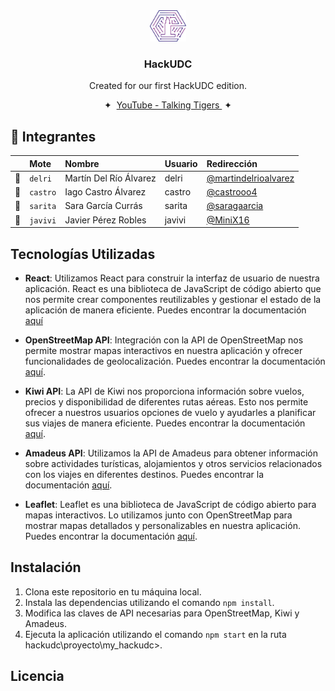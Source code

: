 <div align="center">
<img src="Documents/hackudc.svg" height="50px" width="auto" /> 
<h3>
 HackUDC
</h3>
<p>Created for our first HackUDC edition.</p>
</div>

<div align="center">
    <span>&nbsp;✦&nbsp;</span>
    <a href="https://www.youtube.com/@talkingtigers">
        YouTube - Talking Tigers
    </a>
    <span>&nbsp;✦&nbsp;</span>
</div>

## &#128100; Integrantes



|     | Mote          | Nombre                                        | Usuario | Redirección |
| :-- | :--------------- | :-------------------------------------------- | :--------- | :------------ |
| &#128100;  | `delri` | Martín Del Río Álvarez| delri | [@martindelrioalvarez](https://github.com/martindelrioalvarez) |
| &#128100;  | `castro` | Iago Castro Álvarez| castro | [@castrooo4](https://github.com/castrooo4) |
| &#128100;  | `sarita` | Sara García Currás| sarita | [@saragaarcia](https://github.com/saragaarcia) |
| &#128100;  | `javivi` | Javier Pérez Robles| javivi | [@MiniX16](https://github.com/MiniX16) |



## Tecnologías Utilizadas

- **React**: Utilizamos React para construir la interfaz de usuario de nuestra aplicación. React es una biblioteca de JavaScript de código abierto que nos permite crear componentes reutilizables y gestionar el estado de la aplicación de manera eficiente. Puedes encontrar la documentación [aquí](https://es.react.dev/learn)

- **OpenStreetMap API**: Integración con la API de OpenStreetMap nos permite mostrar mapas interactivos en nuestra aplicación y ofrecer funcionalidades de geolocalización. Puedes encontrar la documentación [aquí](https://wiki.openstreetmap.org/wiki/API_v0.6).

- **Kiwi API**: La API de Kiwi nos proporciona información sobre vuelos, precios y disponibilidad de diferentes rutas aéreas. Esto nos permite ofrecer a nuestros usuarios opciones de vuelo y ayudarles a planificar sus viajes de manera eficiente. Puedes encontrar la documentación [aquí](https://tequila.kiwi.com/portal/docs).

- **Amadeus API**: Utilizamos la API de Amadeus para obtener información sobre actividades turísticas, alojamientos y otros servicios relacionados con los viajes en diferentes destinos. Puedes encontrar la documentación [aquí](https://developers.amadeus.com/self-service/apis-docs).

- **Leaflet**: Leaflet es una biblioteca de JavaScript de código abierto para mapas interactivos. Lo utilizamos junto con OpenStreetMap para mostrar mapas detallados y personalizables en nuestra aplicación. Puedes encontrar la documentación [aquí](https://leafletjs.com/reference.html).

## Instalación

1. Clona este repositorio en tu máquina local.
2. Instala las dependencias utilizando el comando `npm install`.
3. Modifica las claves de API necesarias para OpenStreetMap, Kiwi y Amadeus.
4. Ejecuta la aplicación utilizando el comando `npm start` en la ruta hackudc\proyecto\my_hackudc>.


## Licencia
